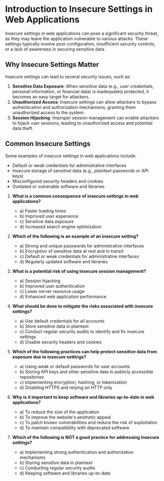 # Introduction to Insecure Settings in Web Applications

Insecure settings in web applications can pose a significant security threat, as they may leave the application vulnerable to various attacks. These settings typically involve poor configuration, insufficient security controls, or a lack of awareness in securing sensitive data.

## Why Insecure Settings Matter

Insecure settings can lead to several security issues, such as:

1. **Sensitive Data Exposure**: When sensitive data (e.g., user credentials, personal information, or financial data) is inadequately protected, it becomes an easy target for attackers.
2. **Unauthorized Access**: Insecure settings can allow attackers to bypass authentication and authorization mechanisms, granting them unauthorized access to the system.
3. **Session Hijacking**: Improper session management can enable attackers to hijack user sessions, leading to unauthorized access and potential data theft.

## Common Insecure Settings

Some examples of insecure settings in web applications include:

- Default or weak credentials for administrative interfaces
- Insecure storage of sensitive data (e.g., plaintext passwords or API keys)
- Misconfigured security headers and cookies
- Outdated or vulnerable software and libraries

1. **What is a common consequence of insecure settings in web applications?**
   - a) Faster loading times
   - b) Improved user experience
   - c) Sensitive data exposure
   - d) Increased search engine optimization

2. **Which of the following is an example of an insecure setting?**
   - a) Strong and unique passwords for administrative interfaces
   - b) Encryption of sensitive data at rest and in transit
   - c) Default or weak credentials for administrative interfaces
   - d) Regularly updated software and libraries

3. **What is a potential risk of using insecure session management?**
   - a) Session hijacking
   - b) Improved user authentication
   - c) Lower server resource usage
   - d) Enhanced web application performance

4. **What should be done to mitigate the risks associated with insecure settings?**
   - a) Use default credentials for all accounts
   - b) Store sensitive data in plaintext
   - c) Conduct regular security audits to identify and fix insecure settings
   - d) Disable security headers and cookies

5. **Which of the following practices can help protect sensitive data from exposure due to insecure settings?**
   - a) Using weak or default passwords for user accounts
   - b) Storing API keys and other sensitive data in publicly accessible repositories
   - c) Implementing encryption, hashing, or tokenization
   - d) Disabling HTTPS and relying on HTTP only

6. **Why is it important to keep software and libraries up-to-date in web applications?**
   - a) To reduce the size of the application
   - b) To improve the website's aesthetic appeal
   - c) To patch known vulnerabilities and reduce the risk of exploitation
   - d) To maintain compatibility with deprecated software

7. **Which of the following is NOT a good practice for addressing insecure settings?**
   - a) Implementing strong authentication and authorization mechanisms
   - b) Storing sensitive data in plaintext
   - c) Conducting regular security audits
   - d) Keeping software and libraries up-to-date
